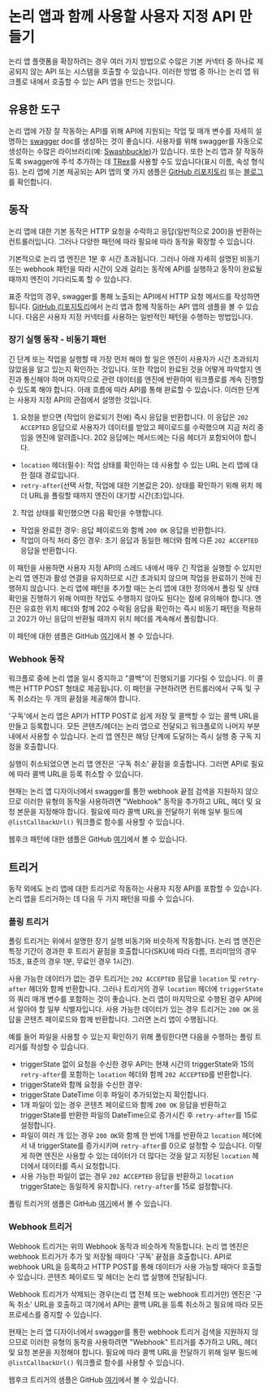 <properties 
	pageTitle="논리 앱에 대한 API 만들기" 
	description="논리 앱과 함께 사용할 사용자 지정 API 만들기" 
	authors="jeffhollan" 
	manager="dwrede" 
	editor="" 
	services="app-service\logic" 
	documentationCenter=""/>

<tags
	ms.service="logic-apps"
	ms.workload="integration"
	ms.tgt_pltfrm="na"
	ms.devlang="na"	
	ms.topic="article"
	ms.date="07/25/2016"
	ms.author="jehollan"/>
    
# 논리 앱과 함께 사용할 사용자 지정 API 만들기

논리 앱 플랫폼을 확장하려는 경우 여러 가지 방법으로 수많은 기본 커넥터 중 하나로 제공되지 않는 API 또는 시스템을 호출할 수 있습니다. 이러한 방법 중 하나는 논리 앱 워크플로 내에서 호출할 수 있는 API 앱을 만드는 것입니다.

## 유용한 도구

논리 앱에 가장 잘 작동하는 API를 위해 API에 지원되는 작업 및 매개 변수를 자세히 설명하는 [swagger](http://swagger.io) doc를 생성하는 것이 좋습니다. 사용자를 위해 swagger를 자동으로 생성하는 수많은 라이브러리(예: [Swashbuckle](https://github.com/domaindrivendev/Swashbuckle))가 있습니다. 또한 논리 앱과 잘 작동하도록 swagger에 주석 추가하는 데 [TRex](https://github.com/nihaue/TRex)를 사용할 수도 있습니다(표시 이름, 속성 형식 등). 논리 앱에 기본 제공되는 API 앱의 몇 가지 샘플은 [GitHub 리포지토리](http://github.com/logicappsio) 또는 [블로그](http://aka.ms/logicappsblog)를 확인합니다.

## 동작

논리 앱에 대한 기본 동작은 HTTP 요청을 수락하고 응답(일반적으로 200)을 반환하는 컨트롤러입니다. 그러나 다양한 패턴에 따라 필요에 따라 동작을 확장할 수 있습니다.

기본적으로 논리 앱 엔진은 1분 후 시간 초과됩니다. 그러나 아래 자세히 설명된 비동기 또는 webhook 패턴을 따라 시간이 오래 걸리는 동작에 API를 실행하고 동작이 완료될 때까지 엔진이 기다리도록 할 수 있습니다.

표준 작업의 경우, swagger를 통해 노출되는 API에서 HTTP 요청 메서드를 작성하면 됩니다. [GitHub 리포지토리](https://github.com/logicappsio)에서 논리 앱과 함께 작동하는 API 앱의 샘플을 볼 수 있습니다. 다음은 사용자 지정 커넥터를 사용하는 일반적인 패턴을 수행하는 방법입니다.

### 장기 실행 동작 - 비동기 패턴

긴 단계 또는 작업을 실행할 때 가장 먼저 해야 할 일은 엔진이 사용자가 시간 초과되지 않았음을 알고 있는지 확인하는 것입니다. 또한 작업이 완료된 것을 어떻게 파악할지 엔진과 통신해야 하며 마지막으로 관련 데이터를 엔진에 반환하여 워크플로를 계속 진행할 수 있도록 해야 합니다. 아래 흐름에 따라 API를 통해 완료할 수 있습니다. 이러한 단계는 사용자 지정 API의 관점에서 설명한 것입니다.

1. 요청을 받으면 (작업이 완료되기 전에) 즉시 응답을 반환합니다. 이 응답은 `202 ACCEPTED` 응답으로 사용자가 데이터를 받았고 페이로드를 수락했으며 지금 처리 중임을 엔진에 알려줍니다. 202 응답에는 메서드에는 다음 헤더가 포함되어야 합니다.
 * `location` 헤더(필수): 작업 상태를 확인하는 데 사용할 수 있는 URL 논리 앱에 대한 절대 경로입니다.
 * `retry-after`(선택 사항, 작업에 대한 기본값은 20). 상태를 확인하기 위해 위치 헤더 URL을 폴링할 때까지 엔진이 대기할 시간(초)입니다.

2. 작업 상태를 확인했으면 다음 확인을 수행합니다.
 * 작업을 완료한 경우: 응답 페이로드와 함께 `200 OK` 응답을 반환합니다.
 * 작업이 아직 처리 중인 경우: 초기 응답과 동일한 헤더와 함께 다른 `202 ACCEPTED` 응답을 반환합니다.

이 패턴을 사용하면 사용자 지정 API의 스레드 내에서 매우 긴 작업을 실행할 수 있지만 논리 앱 엔진과 활성 연결을 유지하므로 시간 초과되지 않으며 작업을 완료하기 전에 진행하지 않습니다. 논리 앱에 패턴을 추가할 때는 논리 앱에 대한 정의에서 폴링 및 상태 확인을 진행하기 위해 어떠한 작업도 수행하지 않아도 된다는 점에 유의해야 합니다. 엔진은 유효한 위치 헤더와 함께 202 수락됨 응답을 확인하는 즉시 비동기 패턴을 적용하고 202가 아닌 응답이 반환될 때까지 위치 헤더를 계속해서 폴링합니다.

이 패턴에 대한 샘플은 GitHub [여기](https://github.com/jeffhollan/LogicAppsAsyncResponseSample)에서 볼 수 있습니다.

### Webhook 동작

워크플로 중에 논리 앱을 일시 중지하고 "콜백"이 진행되기를 기다릴 수 있습니다. 이 콜백은 HTTP POST 형태로 제공됩니다. 이 패턴을 구현하려면 컨트롤러에서 구독 및 구독 취소라는 두 개의 끝점을 제공해야 합니다.

'구독'에서 논리 앱은 API가 HTTP POST로 쉽게 저장 및 콜백할 수 있는 콜백 URL을 만들고 등록합니다. 모든 콘텐츠/헤더는 논리 앱으로 전달되고 워크플로의 나머지 부분 내에서 사용할 수 있습니다. 논리 앱 엔진은 해당 단계에 도달하는 즉시 실행 중 구독 지점을 호출합니다.

실행이 취소되었으면 논리 앱 엔진은 '구독 취소' 끝점을 호출합니다. 그러면 API로 필요에 따라 콜백 URL을 등록 취소할 수 있습니다.

현재는 논리 앱 디자이너에서 swagger를 통한 webhook 끝점 검색을 지원하지 않으므로 이러한 유형의 동작을 사용하려면 "Webhook" 동작을 추가하고 URL, 헤더 및 요청 본문을 지정해야 합니다. 필요에 따라 콜백 URL을 전달하기 위해 일부 필드에 `@listCallbackUrl()` 워크플로 함수를 사용할 수 있습니다.

웹후크 패턴에 대한 샘플은 GitHub [여기](https://github.com/jeffhollan/LogicAppTriggersExample/blob/master/LogicAppTriggers/Controllers/WebhookTriggerController.cs)에서 볼 수 있습니다.

## 트리거

동작 외에도 논리 앱에 대한 트리거로 작동하는 사용자 지정 API를 포함할 수 있습니다. 논리 앱을 트리거하는 데 다음 두 가지 패턴을 따를 수 있습니다.

### 폴링 트리거

폴링 트리거는 위에서 설명한 장기 실행 비동기와 비슷하게 작동합니다. 논리 앱 엔진은 특정 기간이 경과한 후 트리거 끝점을 호출합니다(SKU에 따라 다름, 프리미엄의 경우 15초, 표준의 경우 1분, 무료인 경우 1시간).

사용 가능한 데이터가 없는 경우 트리거는 `202 ACCEPTED` 응답을 `location` 및 `retry-after` 헤더와 함께 반환합니다. 그러나 트리거의 경우 `location` 헤더에 `triggerState`의 쿼리 매개 변수를 포함하는 것이 좋습니다. 논리 앱이 마지막으로 수행된 경우 API에서 알아야 할 일부 식별자입니다. 사용 가능한 데이터가 있는 경우 트리거는 `200 OK` 응답을 콘텐츠 페이로드와 함께 반환합니다. 그러면 논리 앱이 수행됩니다.

예를 들어 파일을 사용할 수 있는지 확인하기 위해 폴링한다면 다음을 수행하는 폴링 트리거를 작성할 수 있습니다.

* triggerState 없이 요청을 수신한 경우 API는 현재 시간의 triggerState와 15의 `retry-after`를 포함하는 `location` 헤더와 함께 `202 ACCEPTED`를 반환합니다.
* triggerState와 함께 요청을 수신한 경우:
 * triggerState DateTime 이후 파일이 추가되었는지 확인합니다.
  * 1개 파일이 있는 경우 콘텐츠 페이로드와 함께 `200 OK` 응답을 반환하고 triggerState를 반환한 파일의 DateTime으로 증가시킨 후 `retry-after`를 15로 설정합니다.
  * 파일이 여러 개 있는 경우 `200 OK`와 함께 한 번에 1개를 반환하고 `location` 헤더에서 내 triggerState를 증가시키며 `retry-after`를 0으로 설정할 수 있습니다. 이렇게 하면 엔진은 사용할 수 있는 데이터가 더 많다는 것을 알고 지정된 `location` 헤더에서 데이터를 즉시 요청합니다.
  * 사용 가능한 파일이 없는 경우 `202 ACCEPTED` 응답을 반환하고 `location` triggerState는 동일하게 유지합니다. `retry-after`를 15로 설정합니다.

폴링 트리거의 샘플은 GitHub [여기](https://github.com/jeffhollan/LogicAppTriggersExample/tree/master/LogicAppTriggers)에서 볼 수 있습니다.

### Webhook 트리거

Webhook 트리거는 위의 Webhook 동작과 비슷하게 작동합니다. 논리 앱 엔진은 webhook 트리거가 추가 및 저장될 때마다 '구독' 끝점을 호출합니다. API로 webhook URL을 등록하고 HTTP POST를 통해 데이터가 사용 가능할 때마다 호출할 수 있습니다. 콘텐츠 페이로드 및 헤더는 논리 앱 실행에 전달됩니다.

Webhook 트리거가 삭제되는 경우(논리 앱 전체 또는 webhook 트리거만) 엔진은 '구독 취소' URL을 호출하고 여기에서 API는 콜백 URL을 등록 취소하고 필요에 따라 모든 프로세스를 중지할 수 있습니다.

현재는 논리 앱 디자이너에서 swagger를 통한 webhook 트리거 검색을 지원하지 않으므로 이러한 유형의 동작을 사용하려면 "Webhook" 트리거를 추가하고 URL, 헤더 및 요청 본문을 지정해야 합니다. 필요에 따라 콜백 URL을 전달하기 위해 일부 필드에 `@listCallbackUrl()` 워크플로 함수를 사용할 수 있습니다.

웹후크 트리거의 샘플은 GitHub [여기](https://github.com/jeffhollan/LogicAppTriggersExample/tree/master/LogicAppTriggers)에서 볼 수 있습니다.

<!---HONumber=AcomDC_0727_2016-->